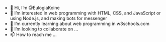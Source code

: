 - 👋 Hi, I’m @EulogiaKoine
- 👀 I’m interested in web programming with HTML, CSS, and JavaScript or using Node.js, and making bots for messenger
- 🌱 I’m currently learning about web programming in w3schools.com
- 💞️ I’m looking to collaborate on ...
- 📫 How to reach me ...

<!---
EulogiaKoine/EulogiaKoine is a ✨ special ✨ repository because its `README.md` (this file) appears on your GitHub profile.
You can click the Preview link to take a look at your changes.
--->

